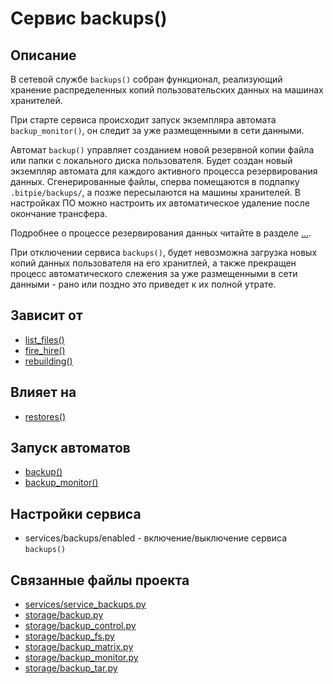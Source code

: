 # Сервис backups()


## Описание
В сетевой службе `backups()` собран функционал, реализующий хранение распределенных копий пользовательских
данных на машинах хранителей.

При старте сервиса происходит запуск экземпляра автомата `backup_monitor()`, он следит за уже
размещенными в сети данными. 

Автомат `backup()` управляет созданием новой резервной копии файла или папки с локального диска
пользователя. Будет создан новый экземпляр автомата для каждого активного процесса резервирования
данных. Сгенерированные файлы, сперва помещаются в подпапку `.bitpie/backups/`, а позже пересылаются
на машины хранителей. В настройках ПО можно настроить их автоматическое удаление после окончание
трансфера.

Подробнее о процессе резервирования данных читайте в разделе [...](...).

При отключении сервиса `backups()`, будет невозможна загрузка новых копий данных пользователя на его хранитлей,
а также прекращен процесс автоматического слежения за уже размещенными в сети данными - рано или поздно
это приведет к их полной утрате.


## Зависит от
* [list_files()](services/service_list_files.md)
* [fire_hire()](services/service_fire_hire.md)
* [rebuilding()](services/service_rebuilding.md)


## Влияет на
* [restores()](services/service_restores.md)


## Запуск автоматов
* [backup()](storage/backup.md)
* [backup_monitor()](storage/backup_monitor.md)


## Настройки сервиса
* services/backups/enabled - включение/выключение сервиса `backups()`


## Связанные файлы проекта
* [services/service_backups.py](services/service_backups.py)
* [storage/backup.py](storage/backup.py)
* [storage/backup_control.py](storage/backup_control.py)
* [storage/backup_fs.py](storage/backup_fs.py)
* [storage/backup_matrix.py](storage/backup_matrix.py)
* [storage/backup_monitor.py](storage/backup_monitor.py)
* [storage/backup_tar.py](storage/backup_tar.py)

